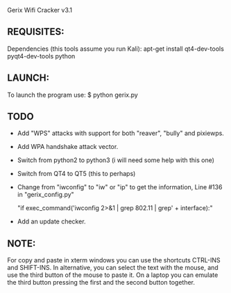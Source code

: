
Gerix Wifi Cracker v3.1

REQUISITES:
-----------------------------------------------------------------------------------------------
Dependencies (this tools assume you run Kali):
apt-get install qt4-dev-tools pyqt4-dev-tools python


LAUNCH:
-----------------------------------------------------------------------------------------------
To launch the program use:
$ python gerix.py


TODO
-----------------------------------------------------------------------------------------------
* Add "WPS" attacks with support for both "reaver", "bully" and pixiewps.
* Add WPA handshake attack vector.
* Switch from python2 to python3 (i will need some help with this one)
* Switch from QT4 to QT5 (this to perhaps)

* Change from "iwconfig" to "iw" or "ip" to get the information,
  Line #136 in "gerix_config.py"

  "if exec_command('iwconfig 2>&1 | grep 802.11 | grep' + interface):"

* Add an update checker.




NOTE:
-----------------------------------------------------------------------------------------------
For copy and paste in xterm windows you can use the shortcuts CTRL-INS
and SHIFT-INS.
In alternative, you can select the text with the mouse, and use the third
button of the mouse to paste it. On a laptop you can emulate the third button
pressing the first and the second button together.



